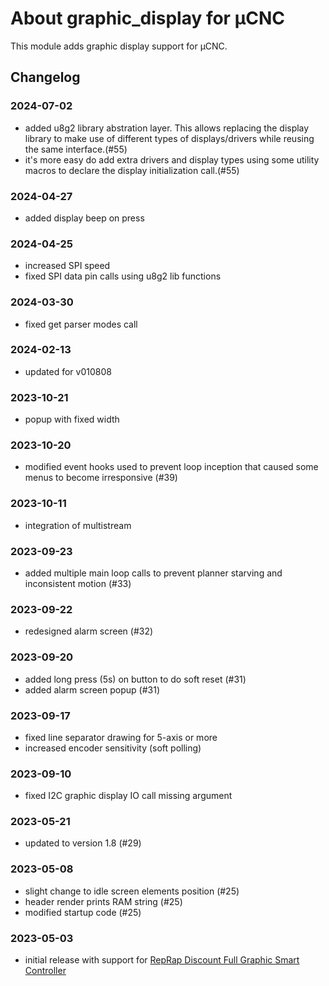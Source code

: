 # About graphic_display for µCNC

This module adds graphic display support for µCNC.

## Changelog

### 2024-07-02

- added u8g2 library abstration layer. This allows replacing the display library to make use of different types of displays/drivers while reusing the same interface.(#55)
- it's more easy do add extra drivers and display types using some utility macros to declare the display initialization call.(#55)

### 2024-04-27

- added display beep on press

### 2024-04-25

- increased SPI speed
- fixed SPI data pin calls using u8g2 lib functions

### 2024-03-30

- fixed get parser modes call

### 2024-02-13

- updated for v010808

### 2023-10-21
- popup with fixed width

### 2023-10-20
- modified event hooks used to prevent loop inception that caused some menus to become irresponsive (#39)

### 2023-10-11
- integration of multistream

### 2023-09-23
- added multiple main loop calls to prevent planner starving and inconsistent motion (#33)

### 2023-09-22
- redesigned alarm screen (#32)

### 2023-09-20
- added long press (5s) on button to do soft reset (#31)
- added alarm screen popup (#31)


### 2023-09-17
- fixed line separator drawing for 5-axis or more
- increased encoder sensitivity (soft polling)

### 2023-09-10
- fixed I2C graphic display IO call missing argument

### 2023-05-21

- updated to version 1.8 (#29)

### 2023-05-08

- slight change to idle screen elements position (#25)
- header render prints RAM string (#25)
- modified startup code (#25)

### 2023-05-03

- initial release with support for [RepRap Discount Full Graphic Smart Controller](https://reprap.org/wiki/RepRapDiscount_Full_Graphic_Smart_Controller)
